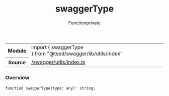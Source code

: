 
<header class="symbol-info-header"><h1 id="swaggertype">swaggerType</h1><label class="symbol-info-type-label function">Function</label><label class="api-type-label private" title="private">private</label></header>
<!-- summary -->
<section class="symbol-info"><table class="is-full-width"><tbody><tr><th>Module</th><td><div class="lang-typescript"><span class="token keyword">import</span> { swaggerType }&nbsp;<span class="token keyword">from</span>&nbsp;<span class="token string">"@tsed/swagger/lib/utils/index"</span></div></td></tr><tr><th>Source</th><td><a href="https://github.com/Romakita/ts-express-decorators/blob/v4.17.3/src//swagger/utils/index.ts#L0-L0">/swagger/utils/index.ts</a></td></tr></tbody></table></section>
<!-- overview -->


### Overview


<pre><code class="typescript-lang ">function <span class="token function">swaggerType</span><span class="token punctuation">(</span>type<span class="token punctuation">:</span> <span class="token keyword">any</span><span class="token punctuation">)</span><span class="token punctuation">:</span> <span class="token keyword">string</span><span class="token punctuation">;</span></code></pre>


<!-- Parameters -->

<!-- Description -->

<!-- Members -->

